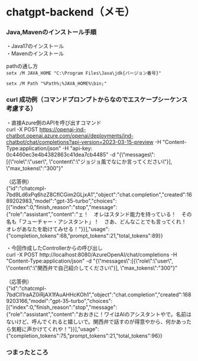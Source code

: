 # chatgpt-backend（メモ）

### Java,Mavenのインストール手順
・Java17のインストール<br>
・Mavenのインストール<br>

pathの通し方<br>
```setx /M JAVA_HOME "C:\Program Files\Java\jdk{バージョン番号}"```

```setx /M Path "%Path%;%JAVA_HOME%\bin;" ```


### curl 成功例（コマンドプロンプトからなのでエスケープシーケンス考慮する）
・直接Azure側のAPIを呼び出すコマンド<br>
curl -X POST https://openai-ind-chatbot.openai.azure.com/openai/deployments/ind-chatbot/chat/completions?api-version=2023-03-15-preview -H "Content-Type:application/json" -H "api-key: 0c4460ec3e4b4382863c41dea7cb4485" -d "{\\"messages\\":[{\\"role\\":\\"user\\", \\"content\\":\\"ジョジョ風でなにか言ってください\\"}], \\"max_tokens\\":"300"}"
<br><br>
（応答例）<br>
{"id":"chatcmpl-7bd9Ld6xPq6hzZ8CflCGim2GLjxA1","object":"chat.completion","created":1689202983,"model":"gpt-35-turbo","choices":[{"index":0,"finish_reason":"stop","message":{"role":"assistant","content":"ェ！　オレはスタンド能力を持っている！　その名も「フューチャー・アシスタント」！　さあ、どんなことでも言ってくれ！　オレがあなたを助けてみせる！"}}],"usage":{"completion_tokens":68,"prompt_tokens":21,"total_tokens":89}}

・今回作成したControllerからの呼び出し<br>
curl -X POST http://localhost:8080/AzureOpenAI/chat/completions -H "Content-Type:application/json" -d "{\\"messages\\":[{\\"role\\":\\"user\\", \\"content\\":\\"関西弁で自己紹介してください\\"}], \\"max_tokens\\":"300"}"
<br><br>
（応答例）<br>
{"id":"chatcmpl-7bdCIl1raAZ0iRjAX1fAuAHHcKOh1","object":"chat.completion","created":1689203166,"model":"gpt-35-turbo","choices":[{"index":0,"finish_reason":"stop","message":{"role":"assistant","content":"おおきに！ワイはAIのアシスタントやで。名前はないけど、呼んでくれると嬉しいで。関西弁で話すのが得意やから、何かあったら気軽に声かけてくれや！"}}],"usage":{"completion_tokens":75,"prompt_tokens":21,"total_tokens":96}}

### つまったところ
